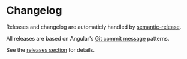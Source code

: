 <!-- markdownlint-disable line-length -->

# Changelog

Releases and changelog are automaticly handled by [semantic-release](https://github.com/semantic-release/semantic-release).

All releases are based on Angular's [Git commit message](https://github.com/angular/angular.js/blob/master/DEVELOPERS.md#-git-commit-guidelines) patterns.

See the [releases section](https://github.com/mutant-ws/pluginus/releases) for details.
